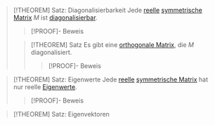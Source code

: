 >[!THEOREM] Satz: Diagonalisierbarkeit
>Jede [reelle](Reelle%20Matrix.md) [symmetrische Matrix](../Quadratische%20Matrizen/Symmetrische%20Matrix.md) $M$ ist [diagonalisierbar](../Quadratische%20Matrizen/Eigenwerte%20und%20Eigenvektoren/Spektralzerlegung/Diagonalisierbarkeit.md).
>>[!PROOF]- Beweis
>
>>[!THEOREM] Satz
>>Es gibt eine [orthogonale Matrix](../Quadratische%20Matrizen/Orthogonale%20Matrizen/Orthogonale%20Matrix.md), die $M$ diagonalisiert.
>>>[!PROOF]- Beweis

>[!THEOREM] Satz: Eigenwerte
>Jede [reelle](Reelle%20Matrix.md) [symmetrische Matrix](../Quadratische%20Matrizen/Symmetrische%20Matrix.md) hat nur reelle [Eigenwerte](../Quadratische%20Matrizen/Eigenwerte%20und%20Eigenvektoren/Eigenwert.md).
>>[!PROOF]- Beweis

>[!THEOREM] Satz: Eigenvektoren
>